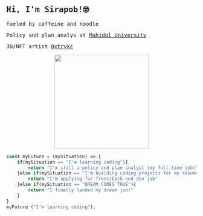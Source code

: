 <h2><samp> Hi, I'm Sirapob!🤓</samp></h2>
<p><samp>fueled by caffeine and noodle</samp><br>
<p><samp>Policy and plan analys at </samp><a href="https://mahidol.ac.th/"><samp>Mahidol University</samp></a>
</br><p><samp>3D/NFT artist </samp><a href="https://linktr.ee/trvkc"><samp>0xtrvkc</samp></a></br>

<p align="center">
  <img width="250" src="https://media.giphy.com/media/lgcUUCXgC8mEo/giphy.gif">
</p>

```javascript
const myFuture = (mySituation) => {
    if(mySituation == "I'm learning coding"){
        return "I'm still a policy and plan analyst (my full-time job)"
    }else if(mySituation == "I'm building coding projects for my resume"){
        return "I'm applying for front/back-end dev job"
    }else if(mySituation == "DREAM COMES TRUE"){
        return "I finally landed my dream job!"
    }
}
myFuture ("I'm learning coding");
```


